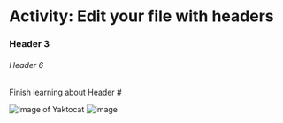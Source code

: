 # Activity: Edit your file with headers
### Header 3
###### Header 6

Finish learning about Header #

![Image of Yaktocat](https://octodex.github.com/images/yaktocat.png)
![image](https://github.com/MyLinhHo/skills-communicate-using-markdown/assets/72417870/2cd8b6a9-3706-4d6e-b4ca-d23a5ed7e928)
